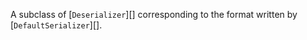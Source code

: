 <!-- YAML
added: v8.0.0
-->

A subclass of [`Deserializer`][] corresponding to the format written by
[`DefaultSerializer`][].

